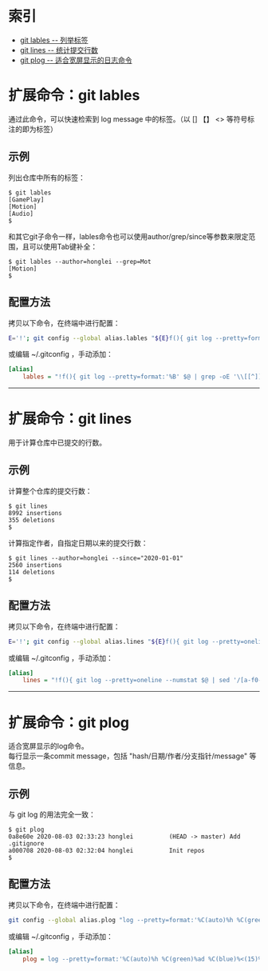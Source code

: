 # 索引
<!-- TOC -->
- [git lables -- 列举标签](#扩展命令git-lables)
- [git lines -- 统计提交行数](#扩展命令git-lines)
- [git plog -- 适合宽屏显示的日志命令](#扩展命令git-plog)
<!-- /TOC -->

<a id="markdown-扩展命令git-lables" name="扩展命令git-lables"></a>
# 扩展命令：git lables

通过此命令，可以快速检索到 log message 中的标签。（以 [] 【】 <> 等符号标注的即为标签）

## 示例
列出仓库中所有的标签：
```console
$ git lables
[GamePlay]
[Motion]
[Audio]
$
```

和其它git子命令一样，lables命令也可以使用author/grep/since等参数来限定范围，且可以使用Tab键补全：
```console
$ git lables --author=honglei --grep=Mot
[Motion]
$
```

## 配置方法
拷贝以下命令，在终端中进行配置：
```sh
E='!'; git config --global alias.lables "${E}f(){ git log --pretty=format:'%B' \$@ | grep -oE '\\[[^]]+\\]|【[^】]+】|<[^>]+>' | sort | uniq; }; f"
```

或编辑 ~/.gitconfig ，手动添加：
```ini
[alias]
    lables = "!f(){ git log --pretty=format:'%B' $@ | grep -oE '\\[[^]]+\\]|【[^】]+】|<[^>]+>' | sort | uniq; }; f"
```

---

<a id="markdown-扩展命令git-lines" name="扩展命令git-lines"></a>
# 扩展命令：git lines
用于计算仓库中已提交的行数。

## 示例
计算整个仓库的提交行数：
```console
$ git lines
8992 insertions
355 deletions
$
```

计算指定作者，自指定日期以来的提交行数：
```console
$ git lines --author=honglei --since="2020-01-01"
2560 insertions
114 deletions
$
```

## 配置方法
拷贝以下命令，在终端中进行配置：
```sh
E='!'; git config --global alias.lines "${E}f(){ git log --pretty=oneline --numstat \$@ | sed '/[a-f0-9]\\{40\\}/d' | awk '{i+=\$1; d+=\$2} END {printf \"%d insertions\\n%d deletions\\n\", i, d}'; }; f"
```

或编辑 ~/.gitconfig ，手动添加：
```ini
[alias]
    lines = "!f(){ git log --pretty=oneline --numstat $@ | sed '/[a-f0-9]\\{40\\}/d' | awk '{i+=$1; d+=$2} END {printf \"%d insertions\\n%d deletions\\n\", i, d}'; }; f"
```

---

<a id="markdown-扩展命令git-plog" name="扩展命令git-plog"></a>
# 扩展命令：git plog
适合宽屏显示的log命令。  
每行显示一条commit message，包括 "hash/日期/作者/分支指针/message" 等信息。

## 示例
与 git log 的用法完全一致：
```console
$ git plog
0a8e60e 2020-08-03 02:33:23 honglei          (HEAD -> master) Add .gitignore
a000708 2020-08-03 02:32:04 honglei          Init repos
$
```

## 配置方法
拷贝以下命令，在终端中进行配置：
```sh
git config --global alias.plog "log --pretty=format:'%C(auto)%h %C(green)%ad %C(blue)%<(15)%an %C(auto)%d %Creset%<(120,trunc)%s' --date=format:'%Y-%m-%d %H:%M:%S'"
```

或编辑 ~/.gitconfig ，手动添加：
```ini
[alias]
    plog = log --pretty=format:'%C(auto)%h %C(green)%ad %C(blue)%<(15)%an %C(auto)%d %Creset%<(120,trunc)%s' --date=format:'%Y-%m-%d %H:%M:%S'
```
